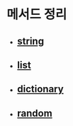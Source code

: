# 메서드 정리

- ## [string](https://github.com/Code-Sloth/TIL/blob/master/kdt_week2/string.md)
- ## [list](https://github.com/Code-Sloth/TIL/blob/master/kdt_week2/list.md)
- ## [dictionary](https://github.com/Code-Sloth/TIL/blob/master/kdt_week2/dictionary.md)
- ## [random](https://github.com/Code-Sloth/TIL/blob/master/kdt_week2/import_random.md)